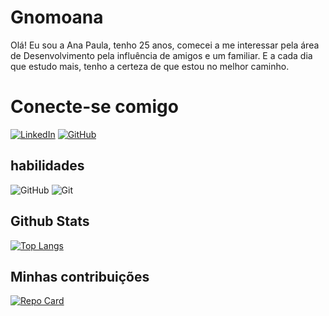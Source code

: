 # Gnomoana
Olá! Eu sou a Ana Paula, tenho 25 anos, comecei a me interessar pela área de Desenvolvimento pela influência de amigos e um familiar. E a cada dia que estudo mais, tenho a certeza de que estou no melhor caminho. 
# Conecte-se comigo
[![LinkedIn](https://img.shields.io/badge/LinkedIn-0077B5?style=for-the-badge&logo=linkedin&logoColor=white)](https://www.linkedin.com/in/Gnomoana/)
[![GitHub](https://img.shields.io/badge/GitHub-100000?style=for-the-badge&logo=github&logoColor=white)](https://github.com/Gnomoana)


## habilidades
![GitHub](https://img.shields.io/badge/GitHub-100000?style=for-the-badge&logo=github&logoColor=white)
![Git](https://img.shields.io/badge/GIT-E44C30?style=for-the-badge&logo=git&logoColor=white)


## Github Stats
[![Top Langs](https://github-readme-stats-git-masterrstaa-rickstaa.vercel.app/api/top-langs/?username=SEUUSERNAME&layout=compact&bg_color=000&border_color=30A3DC&title_color=E94D5F&text_color=FFF)](https://github.com/Gnomoana/dio-lab-open-source)


## Minhas contribuições
[![Repo Card](https://github-readme-stats.vercel.app/api/pin/?username=Gnomoana&repo=dio-lab-open-source&bg_color=000&border_color=30A3DC&show_icons=true&icon_color=30A3DC&title_color=E94D5F&text_color=FFF)](https://github.com/Gnomoana/)
